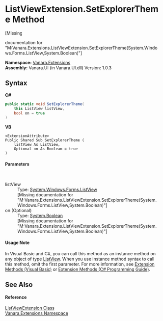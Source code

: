 # ListViewExtension.SetExplorerTheme Method 
 

\[Missing <summary> documentation for "M:Vanara.Extensions.ListViewExtension.SetExplorerTheme(System.Windows.Forms.ListView,System.Boolean)"\]

**Namespace:**&nbsp;<a href="9abe54ff-18ce-e333-beed-30e855655381">Vanara.Extensions</a><br />**Assembly:**&nbsp;Vanara.UI (in Vanara.UI.dll) Version: 1.0.3

## Syntax

**C#**<br />
``` C#
public static void SetExplorerTheme(
	this ListView listView,
	bool on = true
)
```

**VB**<br />
``` VB
<ExtensionAttribute>
Public Shared Sub SetExplorerTheme ( 
	listView As ListView,
	Optional on As Boolean = true
)
```


#### Parameters
&nbsp;<dl><dt>listView</dt><dd>Type: <a href="http://msdn2.microsoft.com/en-us/library/s2edxtd5" target="_blank">System.Windows.Forms.ListView</a><br />\[Missing <param name="listView"/> documentation for "M:Vanara.Extensions.ListViewExtension.SetExplorerTheme(System.Windows.Forms.ListView,System.Boolean)"\]</dd><dt>on (Optional)</dt><dd>Type: <a href="http://msdn2.microsoft.com/en-us/library/a28wyd50" target="_blank">System.Boolean</a><br />\[Missing <param name="on"/> documentation for "M:Vanara.Extensions.ListViewExtension.SetExplorerTheme(System.Windows.Forms.ListView,System.Boolean)"\]</dd></dl>

#### Usage Note
In Visual Basic and C#, you can call this method as an instance method on any object of type <a href="http://msdn2.microsoft.com/en-us/library/s2edxtd5" target="_blank">ListView</a>. When you use instance method syntax to call this method, omit the first parameter. For more information, see <a href="http://msdn.microsoft.com/en-us/library/bb384936.aspx">Extension Methods (Visual Basic)</a> or <a href="http://msdn.microsoft.com/en-us/library/bb383977.aspx">Extension Methods (C# Programming Guide)</a>.

## See Also


#### Reference
<a href="3e5258c0-2fc2-fa30-46e7-ec6ea45b218a">ListViewExtension Class</a><br /><a href="9abe54ff-18ce-e333-beed-30e855655381">Vanara.Extensions Namespace</a><br />
